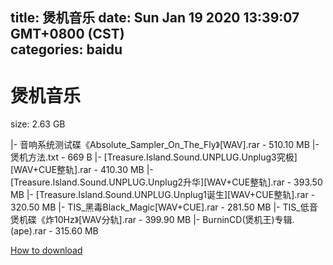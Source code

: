 
title: 煲机音乐
date: Sun Jan 19 2020 13:39:07 GMT+0800 (CST)    
categories: baidu
---

# 煲机音乐
size: 2.63 GB
 
 
|- 音响系统测试碟《Absolute_Sampler_On_The_Fly》[WAV].rar - 510.10 MB
|- 煲机方法.txt - 669 B
|- [Treasure.Island.Sound.UNPLUG.Unplug3究极][WAV+CUE整轨].rar - 410.30 MB
|- [Treasure.Island.Sound.UNPLUG.Unplug2升华][WAV+CUE整轨].rar - 393.50 MB
|- [Treasure.Island.Sound.UNPLUG.Unplug1诞生][WAV+CUE整轨].rar - 320.50 MB
|- TIS_黑毒Black_Magic[WAV+CUE].rar - 281.50 MB
|- TIS_低音煲机碟《炸10Hz》[WAV分轨].rar - 399.90 MB
|- BurninCD(煲机王)专辑.(ape).rar - 315.60 MB

[How to download](https://bpcam.bemobtrk.com/go/2ceec3aa-1ca2-46d6-b9ff-aaa5c184517c?jno=3468)